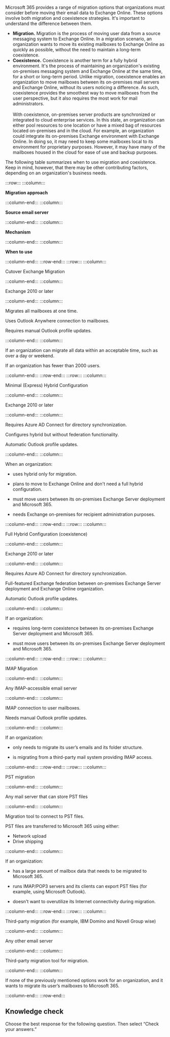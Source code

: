Microsoft 365 provides a range of migration options that organizations must consider before moving their email data to Exchange Online. These options involve both migration and coexistence strategies. It's important to understand the difference between them.

 -  **Migration.** Migration is the process of moving user data from a source messaging system to Exchange Online. In a migration scenario, an organization wants to move its existing mailboxes to Exchange Online as quickly as possible, without the need to maintain a long-term coexistence.
 -  **Coexistence.** Coexistence is another term for a fully hybrid environment. It's the process of maintaining an organization's existing on-premises messaging system and Exchange Online at the same time, for a short or long-term period. Unlike migration, coexistence enables an organization to move mailboxes between its on-premises mail servers and Exchange Online, without its users noticing a difference. As such, coexistence provides the smoothest way to move mailboxes from the user perspective, but it also requires the most work for mail administrators.<br><br>With coexistence, on-premises server products are synchronized or integrated to cloud enterprise services. In this state, an organization can either pool resources to one location or have a mixed bag of resources located on-premises and in the cloud. For example, an organization could integrate its on-premises Exchange environment with Exchange Online. In doing so, it may need to keep some mailboxes local to its environment for proprietary purposes. However, it may have many of the mailboxes housed in the cloud for ease of use and backup purposes.

The following table summarizes when to use migration and coexistence. Keep in mind, however, that there may be other contributing factors, depending on an organization's business needs.

:::row:::
  :::column:::
    

**Migration approach**


  :::column-end:::
  :::column:::
    

**Source email server**


  :::column-end:::
  :::column:::
    

**Mechanism**


  :::column-end:::
  :::column:::
    

**When to use**


  :::column-end:::
:::row-end:::
:::row:::
  :::column:::
    

Cutover Exchange Migration


  :::column-end:::
  :::column:::
    

Exchange 2010 or later


  :::column-end:::
  :::column:::
    

Migrates all mailboxes at one time.


Uses Outlook Anywhere connection to mailboxes.


Requires manual Outlook profile updates.


  :::column-end:::
  :::column:::
    

If an organization can migrate all data within an acceptable time, such as over a day or weekend.


If an organization has fewer than 2000 users.


  :::column-end:::
:::row-end:::
:::row:::
  :::column:::
    

Minimal (Express) Hybrid Configuration


  :::column-end:::
  :::column:::
    

Exchange 2010 or later


  :::column-end:::
  :::column:::
    

Requires Azure AD Connect for directory synchronization.


Configures hybrid but without federation functionality.


Automatic Outlook profile updates.


  :::column-end:::
  :::column:::
    

When an organization:

 -  uses hybrid only for migration.
 -  plans to move to Exchange Online and don't need a full hybrid configuration.
    
 -  must move users between its on-premises Exchange Server deployment and Microsoft 365.
    
 -  needs Exchange on-premises for recipient administration purposes.


  :::column-end:::
:::row-end:::
:::row:::
  :::column:::
    

Full Hybrid Configuration (coexistence)


  :::column-end:::
  :::column:::
    

Exchange 2010 or later


  :::column-end:::
  :::column:::
    

Requires Azure AD Connect for directory synchronization.


Full-featured Exchange federation between on-premises Exchange Server deployment and Exchange Online organization.


Automatic Outlook profile updates.


  :::column-end:::
  :::column:::
    

If an organization:

 -  requires long-term coexistence between its on-premises Exchange Server deployment and Microsoft 365.
    
 -  must move users between its on-premises Exchange Server deployment and Microsoft 365.


  :::column-end:::
:::row-end:::
:::row:::
  :::column:::
    

IMAP Migration


  :::column-end:::
  :::column:::
    

Any IMAP-accessible email server


  :::column-end:::
  :::column:::
    

IMAP connection to user mailboxes.


Needs manual Outlook profile updates.


  :::column-end:::
  :::column:::
    

If an organization:

 -  only needs to migrate its user’s emails and its folder structure.
    
 -  is migrating from a third-party mail system providing IMAP access.


  :::column-end:::
:::row-end:::
:::row:::
  :::column:::
    

PST migration


  :::column-end:::
  :::column:::
    

Any mail server that can store PST files


  :::column-end:::
  :::column:::
    

Migration tool to connect to PST files.


PST files are transferred to Microsoft 365 using either:

 -  Network upload
 -  Drive shipping


  :::column-end:::
  :::column:::
    

If an organization:

 -  has a large amount of mailbox data that needs to be migrated to Microsoft 365.
    
 -  runs IMAP/POP3 servers and its clients can export PST files (for example, using Microsoft Outlook).
    
 -  doesn't want to overutilize its Internet connectivity during migration.


  :::column-end:::
:::row-end:::
:::row:::
  :::column:::
    

Third-party migration (for example, IBM Domino and Novell Group wise)


  :::column-end:::
  :::column:::
    

Any other email server


  :::column-end:::
  :::column:::
    

Third-party migration tool for migration.


  :::column-end:::
  :::column:::
    

If none of the previously mentioned options work for an organization, and it wants to migrate its user’s mailboxes to Microsoft 365.


  :::column-end:::
:::row-end:::


## Knowledge check

Choose the best response for the following question. Then select “Check your answers.”
